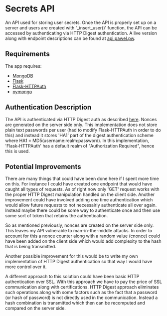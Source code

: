 Secrets API
===================
An API used for storing user secrets. Once the API is properly set up on a server
and users are created with '_insert_user()' function, the API can be accessed
by authenticating via HTTP Digest authentication. A live version along with
endpoint descriptions can be found at [api.pawel.pw](http://api.pawel.pw). 

## Requirements ##
The app requires:
- [MongoDB](http://docs.mongodb.org/manual/tutorial/install-mongodb-on-ubuntu/)
- [Flask](http://flask.pocoo.org/)
- [Flask-HTTPAuth](https://flask-httpauth.readthedocs.org/en/latest/)
- [pymongo](https://pypi.python.org/pypi/pymongo/)

## Authentication Description ##
The API is authenticated via HTTP Digest auth as described 
[here](http://en.wikipedia.org/wiki/Digest_access_authentication). Nonces are
generated on the server side only. This implementation does not store
plain text passwords per user (had to modify Flask-HTTPAuth in order to do this) and
instead it stores 'HA1' part of the digest authentication scheme where HA1 = MD5(username:realm:password).
In this implementation, 'Flask-HTTPAuth' has a default realm of "Authorization Required", hence this is
used.

## Potential Improvements ##
There are many things that could have been done here if I spent more time on this. For instance I could
have created one endpoint that would have caught all types of requests. As of right now only 'GET' request
works with the proper HTTP Digest manipulation handled on the client side. Another improvement could
have involved adding one time authentication which would allow future requests to not necessairly 
authenticate all over again. Instead maybe there could be some way to authenticate once and then use
some sort of token that retains the authentication. 


So as mentioned previously, nonces are created on the server side only. This leaves my API vulnerable
to man-in-the-middle attacks. In order to account for this a nonce counter along with a random value (cnonce)
could have been added on the client side which would add complexity to the hash that is being transmitted. 


Another possible improvement for this would be to write my own implementation of HTTP Digest authentication
so that way I would have more control over it.


A different approach to this solution could have been basic HTTP authentication over SSL. With this approach 
we have to pay the price of SSL communication along with certifications. HTTP Digest approach eliminates
such operations along with some factors such as the fact that a password (or hash of password) is not directly
used in the communication. Instead a hash combination is transmitted which then can be recomputed and compared
on the server side. 
